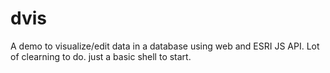dvis
====

A demo to visualize/edit data in a database using web and ESRI JS API. Lot of clearning to do. just a basic shell to start.

